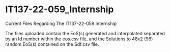 # IT137-22-059_Internship
Current Files Regarding The IT137-22-059 Internship

The files uploaded contain the EoS(s) generated and interpolated separated by an Id number within the eos.csv file, and the Solutions to 48x2 (96) random EoS(s) contained on the Sdf.csv file.
